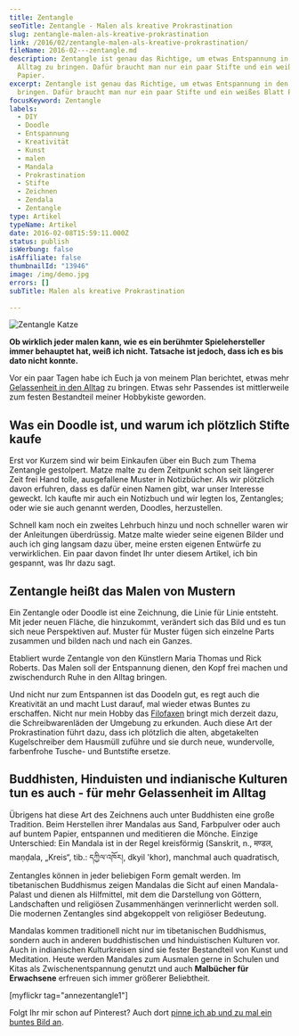 ```yaml
---
title: Zentangle
seoTitle: Zentangle - Malen als kreative Prokrastination
slug: zentangle-malen-als-kreative-prokrastination
link: /2016/02/zentangle-malen-als-kreative-prokrastination/
fileName: 2016-02---zentangle.md
description: Zentangle ist genau das Richtige, um etwas Entspannung in den
  Alltag zu bringen. Dafür braucht man nur ein paar Stifte und ein weißes Blatt
  Papier.
excerpt: Zentangle ist genau das Richtige, um etwas Entspannung in den Alltag zu
  bringen. Dafür braucht man nur ein paar Stifte und ein weißes Blatt Papier.
focusKeyword: Zentangle
labels:
  - DIY
  - Doodle
  - Entspannung
  - Kreativität
  - Kunst
  - malen
  - Mandala
  - Prokrastination
  - Stifte
  - Zeichnen
  - Zendala
  - Zentangle
type: Artikel
typeName: Artikel
date: 2016-02-08T15:59:11.000Z
status: publish
isWerbung: false
isAffiliate: false
thumbnailId: "13946"
image: /img/demo.jpg
errors: []
subTitle: Malen als kreative Prokrastination
  
---
```


![Zentangle Katze](http://cardamonchai.com/wp-content/uploads/2016/02/24267467573_b66df77d05_z-640x640.jpg "Zentangle Katze")

**Ob wirklich jeder malen kann, wie es ein berühmter Spielehersteller immer
behauptet hat, weiß ich nicht. Tatsache ist jedoch, dass ich es bis dato nicht
konnte.**

Vor ein paar Tagen habe ich Euch ja von meinem Plan berichtet, etwas mehr
[Gelassenheit in den Alltag](/2016/02/ikigai-quelle-des-lebens/) zu bringen.
Etwas sehr Passendes ist mittlerweile zum festen Bestandteil meiner Hobbykiste
geworden.

## Was ein Doodle ist, und warum ich plötzlich Stifte kaufe

Erst vor Kurzem sind wir beim Einkaufen über ein Buch zum Thema Zentangle
gestolpert. Matze malte zu dem Zeitpunkt schon seit längerer Zeit frei Hand
tolle, ausgefallene Muster in Notizbücher. Als wir plötzlich davon erfuhren,
dass es dafür einen Namen gibt, war unser Interesse geweckt. Ich kaufte mir auch
ein Notizbuch und wir legten los, Zentangles; oder wie sie auch genannt werden,
Doodles, herzustellen.

Schnell kam noch ein zweites Lehrbuch hinzu und noch schneller waren wir der
Anleitungen überdrüssig. Matze malte wieder seine eigenen Bilder und auch ich
ging langsam dazu über, meine ersten eigenen Entwürfe zu verwirklichen. Ein paar
davon findet Ihr unter diesem Artikel, ich bin gespannt, was Ihr dazu sagt.

## Zentangle heißt das Malen von Mustern

Ein Zentangle oder Doodle ist eine Zeichnung, die Linie für Linie entsteht. Mit
jeder neuen Fläche, die hinzukommt, verändert sich das Bild und es tun sich neue
Perspektiven auf. Muster für Muster fügen sich einzelne Parts zusammen und
bilden nach und nach ein Ganzes.

Etabliert wurde Zentangle von den Künstlern Maria Thomas und Rick Roberts. Das
Malen soll der Entspannung dienen, den Kopf frei machen und zwischendurch Ruhe
in den Alltag bringen.

Und nicht nur zum Entspannen ist das Doodeln gut, es regt auch die Kreativität
an und macht Lust darauf, mal wieder etwas Buntes zu erschaffen. Nicht nur mein
Hobby das [Filofaxen](/2016/02/filofaxing-mit-den-mumins/) bringt mich derzeit
dazu, die Schreibwarenläden der Umgebung zu erkunden. Auch diese Art der
Prokrastination führt dazu, dass ich plötzlich die alten, abgetakelten
Kugelschreiber dem Hausmüll zuführe und sie durch neue, wundervolle, farbenfrohe
Tusche- und Buntstifte ersetze.

## Buddhisten, Hinduisten und indianische Kulturen tun es auch - für mehr Gelassenheit im Alltag

Übrigens hat diese Art des Zeichnens auch unter Buddhisten eine große Tradition.
Beim Herstellen ihrer Mandalas aus Sand, Farbpulver oder auch auf buntem Papier,
entspannen und meditieren die Mönche. Einzige Unterschied: Ein Mandala ist in
der Regel kreisförmig (Sanskrit, n., मण्डल, maṇḍala, „Kreis“, tib.: དཀྱིལ་འཁོར།,
dkyil 'khor), manchmal auch quadratisch, Zentangles können in jeder beliebigen
Form gemalt werden. Im tibetanischen Buddhismus zeigen Mandalas die Sicht auf
einen Mandala-Palast und dienen als Hilfmittel, mit dem die Darstellung von
Göttern, Landschaften und religiösen Zusammenhängen verinnerlicht werden soll.
Die modernen Zentangles sind abgekoppelt von religiöser Bedeutung.

Mandalas kommen traditionell nicht nur im tibetanischen Buddhismus, sondern auch
in anderen buddhistischen und hinduistischen Kulturen vor. Auch in indianischen
Kulturkreisen sind sie fester Bestandteil von Kunst und Meditation. Heute werden
Mandales zum Ausmalen gerne in Schulen und Kitas als Zwischenentspannung genutzt
und auch **Malbücher für Erwachsene** erfreuen sich immer größerer Beliebtheit.

[myflickr tag="annezentangle1"]

Folgt Ihr mir schon auf Pinterest? Auch dort
[pinne ich ab und zu mal ein buntes Bild an](https://de.pinterest.com/annereko/).

  